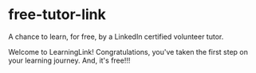 # free-tutor-link
A chance to learn, for free, by a LinkedIn certified volunteer tutor. 

Welcome to LearningLink! Congratulations, you've taken the first step on your learning journey. And, it's free!!!

